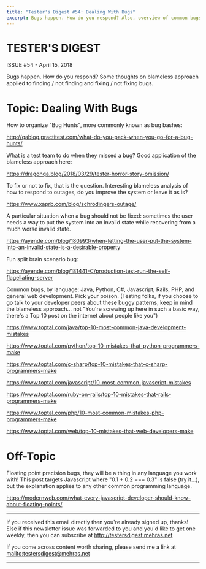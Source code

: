```yaml
---
title: "Tester's Digest #54: Dealing With Bugs"
excerpt: Bugs happen. How do you respond? Also, overview of common bugs in different languages.
---
```


TESTER'S DIGEST
===============
ISSUE #54 - April 15, 2018

Bugs happen. How do you respond? Some thoughts on blameless approach applied to finding / not finding and fixing / not fixing bugs.

Topic: Dealing With Bugs
=========================

How to organize "Bug Hunts", more commonly known as bug bashes:

<http://qablog.practitest.com/what-do-you-pack-when-you-go-for-a-bug-hunts/>

What is a test team to do when they missed a bug? Good application of the blameless approach here:

<https://dragonqa.blog/2018/03/29/tester-horror-story-omission/>

To fix or not to fix, that is the question. Interesting blameless analysis of how to respond to outages, do you improve the system or leave it as is?

<https://www.xaprb.com/blog/schrodingers-outage/>

A particular situation when a bug should not be fixed: sometimes the user needs a way to put the system into an invalid state while recovering from a much worse invalid state.

<https://ayende.com/blog/180993/when-letting-the-user-put-the-system-into-an-invalid-state-is-a-desirable-property>

Fun split brain scenario bug:

<https://ayende.com/blog/181441-C/production-test-run-the-self-flagellating-server>

Common bugs, by language: Java, Python, C#, Javascript, Rails, PHP, and general web development. Pick your poison. (Testing folks, if you choose to go talk to your developer peers about these buggy patterns, keep in mind the blameless approach... not "You're screwing up here in such a basic way, there's a Top 10 post on the internet about people like you")

<https://www.toptal.com/java/top-10-most-common-java-development-mistakes>

<https://www.toptal.com/python/top-10-mistakes-that-python-programmers-make>

<https://www.toptal.com/c-sharp/top-10-mistakes-that-c-sharp-programmers-make>

<https://www.toptal.com/javascript/10-most-common-javascript-mistakes>

<https://www.toptal.com/ruby-on-rails/top-10-mistakes-that-rails-programmers-make>

<https://www.toptal.com/php/10-most-common-mistakes-php-programmers-make>

<https://www.toptal.com/web/top-10-mistakes-that-web-developers-make>

Off-Topic
=========

Floating point precision bugs, they will be a thing in any language you work with! This post targets Javascript where "0.1 + 0.2 === 0.3" is false (try it...), but the explanation applies to any other common programming language.

<https://modernweb.com/what-every-javascript-developer-should-know-about-floating-points/>

---

If you received this email directly then you're already signed up, thanks! Else
if this newsletter issue was forwarded to you and you'd like to get one weekly,
then you can subscribe at <http://testersdigest.mehras.net>

If you come across content worth sharing, please send me a link at
<mailto:testersdigest@mehras.net>

---
